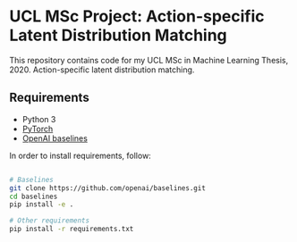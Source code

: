 # UCL MSc Project: Action-specific Latent Distribution Matching

This repository contains code for my UCL MSc in Machine Learning Thesis, 2020. Action-specific latent distribution matching.

## Requirements

* Python 3
* [PyTorch](http://pytorch.org/)
* [OpenAI baselines](https://github.com/openai/baselines)

In order to install requirements, follow:

```bash

# Baselines
git clone https://github.com/openai/baselines.git
cd baselines
pip install -e .

# Other requirements
pip install -r requirements.txt
```
